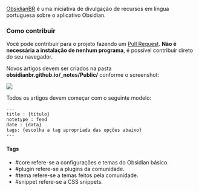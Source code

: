 <a href="https://obsidianbr.github.io">ObsidianBR</a> é uma iniciativa de divulgação de recursos em língua portuguesa sobre o aplicativo Obsidian.

### Como contribuir

Você pode contribuir para o projeto fazendo um <a href="https://docs.github.com/pt/pull-requests/collaborating-with-pull-requests/proposing-changes-to-your-work-with-pull-requests/creating-a-pull-request">Pull Request</a>. <b>Não é necessária a instalação de nenhum programa</b>, é possível contribuir direto do seu navegador.

Novos artigos devem ser criados na pasta <b>obsidianbr.github.io/_notes/Public/</b> conforme o screenshot:

<img src="https://github.com/obsidianbr/obsidianbr.github.io/blob/main/assets/img/Screen%20Shot%202021-12-12%20at%2019.52.54.png?raw=true">

Todos os artigos devem começar com o seguinte modelo:

```
---
title : {título}
notetype : feed
date : {data}
tags: {escolha a tag apropriada das opções abaixo}
---
```

#### Tags
- #core refere-se a configurações e temas do Obsidian básico.
- #plugin refere-se a plugins da comunidade.
- #tema refere-se a temas feitos pela comunidade.
- #snippet refere-se a CSS snippets.
